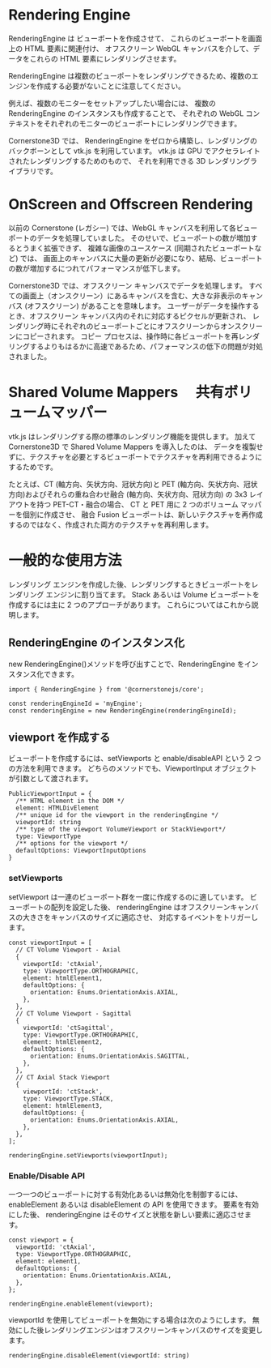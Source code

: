 # Rendering Engine

RenderingEngine は
ビューポートを作成させて、
これらのビューポートを画面上の HTML 要素に関連付け、
オフスクリーン WebGL キャンバスを介して、データをこれらの HTML 要素にレンダリングさせます。

RenderingEngine は複数のビューポートをレンダリングできるため、複数のエンジンを作成する必要がないことに注意してください。

例えば、複数のモニターをセットアップしたい場合には、
複数の RenderingEngine のインスタンスも作成することで、
それぞれの WebGL コンテキストをそれぞれのモニターのビューポートにレンダリングできます。

Cornerstone3D では、
RenderingEngine をゼロから構築し、レンダリングのバックボーンとして vtk.js を利用しています。
vtk.js は GPU でアクセラレイトされたレンダリングするためのもので、
それを利用できる 3D レンダリングライブラリです。

# OnScreen and Offscreen Rendering

以前の Cornerstone (レガシー) では、WebGL キャンバスを利用して各ビューポートのデータを処理していました。
そのせいで、ビューポートの数が増加するとうまく拡張できず、
複雑な画像のユースケース (同期されたビューポートなど) では、
画面上のキャンバスに大量の更新が必要になり、結局、ビューポートの数が増加するにつれてパフォーマンスが低下します。

Cornerstone3D では、オフスクリーン キャンバスでデータを処理します。
すべての画面上（オンスクリーン）にあるキャンバスを含む、大きな非表示のキャンバス (オフスクリーン) があることを意味します。
ユーザーがデータを操作するとき、オフスクリーン キャンバス内のそれに対応するピクセルが更新され、
レンダリング時にそれぞれのビューポートごとにオフスクリーンからオンスクリーンにコピーされます。
コピー プロセスは、操作時に各ビューポートを再レンダリングするよりもはるかに高速であるため、パフォーマンスの低下の問題が対処されました。

# Shared Volume Mappers 　共有ボリュームマッパー

vtk.js はレンダリングする際の標準のレンダリング機能を提供します。
加えて Cornerstone3D で Shared Volume Mappers を導入したのは、
データを複製せずに、テクスチャを必要とするビューポートでテクスチャを再利用できるようにするためです。

たとえば、CT (軸方向、矢状方向、冠状方向)と PET (軸方向、矢状方向、冠状方向)およびそれらの重ね合わせ融合 (軸方向、矢状方向、冠状方向) の 3x3 レイアウトを持つ PET-CT・融合の場合、
CT と PET 用に 2 つのボリューム マッパーを個別に作成させ、
融合 Fusion ビューポートは、新しいテクスチャを再作成するのではなく、作成された両方のテクスチャを再利用します。

# 一般的な使用方法

レンダリング エンジンを作成した後、レンダリングするときビューポートをレンダリング エンジンに割り当てます。
Stack あるいは Volume ビューポートを作成するには主に 2 つのアプローチがあります。
これらについてはこれから説明します。

## RenderingEngine のインスタンス化

new RenderingEngine()メソッドを呼び出すことで、RenderingEngine をインスタンス化できます。

```
import { RenderingEngine } from '@cornerstonejs/core';

const renderingEngineId = 'myEngine';
const renderingEngine = new RenderingEngine(renderingEngineId);
```

## viewport を作成する

ビューポートを作成するには、setViewports と enable/disableAPI という 2 つの方法を利用できます。
どちらのメソッドでも、ViewportInput オブジェクトが引数として渡されます。

```
PublicViewportInput = {
  /** HTML element in the DOM */
  element: HTMLDivElement
  /** unique id for the viewport in the renderingEngine */
  viewportId: string
  /** type of the viewport VolumeViewport or StackViewport*/
  type: ViewportType
  /** options for the viewport */
  defaultOptions: ViewportInputOptions
}
```

### setViewports

setViewport は一連のビューポート群を一度に作成するのに適しています。
ビューポートの配列を設定した後、
renderingEngine はオフスクリーンキャンバスの大きさをキャンバスのサイズに適応させ、
対応するイベントをトリガーします。

```
const viewportInput = [
  // CT Volume Viewport - Axial
  {
    viewportId: 'ctAxial',
    type: ViewportType.ORTHOGRAPHIC,
    element: htmlElement1,
    defaultOptions: {
      orientation: Enums.OrientationAxis.AXIAL,
    },
  },
  // CT Volume Viewport - Sagittal
  {
    viewportId: 'ctSagittal',
    type: ViewportType.ORTHOGRAPHIC,
    element: htmlElement2,
    defaultOptions: {
      orientation: Enums.OrientationAxis.SAGITTAL,
    },
  },
  // CT Axial Stack Viewport
  {
    viewportId: 'ctStack',
    type: ViewportType.STACK,
    element: htmlElement3,
    defaultOptions: {
      orientation: Enums.OrientationAxis.AXIAL,
    },
  },
];

renderingEngine.setViewports(viewportInput);
```

### Enable/Disable API

一つ一つのビューポートに対する有効化あるいは無効化を制御するには、
enableElement あるいは disableElement の API を使用できます。
要素を有効にした後、 renderingEngine はそのサイズと状態を新しい要素に適応させます。

```
const viewport = {
  viewportId: 'ctAxial',
  type: ViewportType.ORTHOGRAPHIC,
  element: element1,
  defaultOptions: {
    orientation: Enums.OrientationAxis.AXIAL,
  },
};

renderingEngine.enableElement(viewport);
```

viewportId を使用してビューポートを無効にする場合は次のようにします。
無効にした後レンダリングエンジンはオフスクリーンキャンバスのサイズを変更します。

```
renderingEngine.disableElement(viewportId: string)
```

